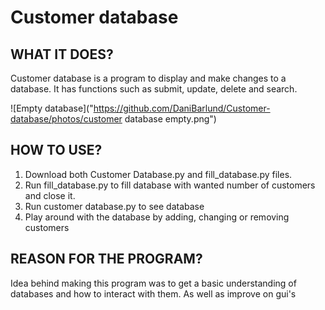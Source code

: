 # Customer database

## WHAT IT DOES?

Customer database is a program to display and make changes to a database. It has functions such as submit, update, delete and search.

![Empty database]("https://github.com/DaniBarlund/Customer-database/photos/customer database empty.png")
  
## HOW TO USE?

1. Download both Customer Database.py and fill_database.py files.
2. Run fill_database.py to fill database with wanted number of customers and close it.
3. Run customer database.py to see database
4. Play around with the database by adding, changing or removing customers
  
## REASON FOR THE PROGRAM?

Idea behind making this program was to get a basic understanding of databases and how to interact with them. As well as improve on gui's
